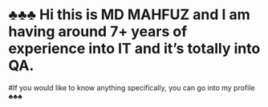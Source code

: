 # ♣♣♣ Hi this is MD MAHFUZ and I am having around 7+ years of experience into IT and it’s totally into QA.
#If you would like to know anything specifically, you can go into my profile ♣♣♣
